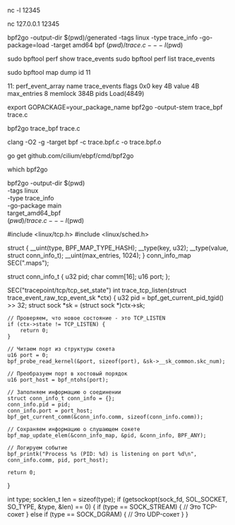 nc -l 12345

nc 127.0.0.1 12345



bpf2go -output-dir $(pwd)/generated -tags linux -type trace_info -go-package=load -target amd64 bpf $(pwd)/trace.c -- -I$(pwd)


sudo bpftool perf show  trace_events
sudo bpftool perf list  trace_events

sudo bpftool map dump id 11




11: perf_event_array  name trace_events  flags 0x0
        key 4B  value 4B  max_entries 8  memlock 384B
        pids Load(4849)


export GOPACKAGE=your_package_name
bpf2go -output-stem trace_bpf trace.c

bpf2go trace_bpf trace.c



clang -O2 -g -target bpf -c trace.bpf.c -o trace.bpf.o

go get github.com/cilium/ebpf/cmd/bpf2go

which bpf2go


bpf2go -output-dir $(pwd) \
  -tags linux \
  -type trace_info \
  -go-package main \
  target_amd64_bpf \
  $(pwd)/trace.c -- -I$(pwd)


#include <linux/tcp.h>
#include <linux/sched.h>

struct {
    __uint(type, BPF_MAP_TYPE_HASH);
    __type(key, u32);
    __type(value, struct conn_info_t);
    __uint(max_entries, 1024);
} conn_info_map SEC(".maps");

struct conn_info_t {
    u32 pid;
    char comm[16];
    u16 port;
};

SEC("tracepoint/tcp/tcp_set_state")
int trace_tcp_listen(struct trace_event_raw_tcp_event_sk *ctx) {
    u32 pid = bpf_get_current_pid_tgid() >> 32;
    struct sock *sk = (struct sock *)ctx->sk;

    // Проверяем, что новое состояние - это TCP_LISTEN
    if (ctx->state != TCP_LISTEN) {
        return 0;
    }

    // Читаем порт из структуры сокета
    u16 port = 0;
    bpf_probe_read_kernel(&port, sizeof(port), &sk->__sk_common.skc_num);

    // Преобразуем порт в хостовый порядок
    u16 port_host = bpf_ntohs(port);

    // Заполняем информацию о соединении
    struct conn_info_t conn_info = {};
    conn_info.pid = pid;
    conn_info.port = port_host;
    bpf_get_current_comm(&conn_info.comm, sizeof(conn_info.comm));

    // Сохраняем информацию о слушающем сокете
    bpf_map_update_elem(&conn_info_map, &pid, &conn_info, BPF_ANY);

    // Логируем событие
    bpf_printk("Process %s (PID: %d) is listening on port %d\n", conn_info.comm, pid, port_host);

    return 0;
}

int type;
socklen_t len = sizeof(type);
if (getsockopt(sock_fd, SOL_SOCKET, SO_TYPE, &type, &len) == 0) {
    if (type == SOCK_STREAM) {
        // Это TCP-сокет
    } else if (type == SOCK_DGRAM) {
        // Это UDP-сокет
    }
}


